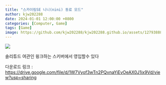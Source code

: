 ```yaml
---
title: "스카이림SE 니니(nini) 동료 모드"
author: kjw202288
date: 2024-01-01 12:00:00 +0800
categories: [Computer, Game]
tags: [Game]
image: https://github.com/kjw202288/kjw202288.github.io/assets/127938880/31a00663-7378-4b48-afc7-b9a3552d068d
---
```


<img src="https://github.com/kjw202288/kjw202288.github.io/assets/127938880/31a00663-7378-4b48-afc7-b9a3552d068d">

솔리튜드 여관인 윙크하는 스키버에서 영입할수 있다

다운로드 링크 : <https://drive.google.com/file/d/1W7Vyof3wTn2PQvnaYiEvOeAX0J1ix9Vd/view?usp=sharing>

